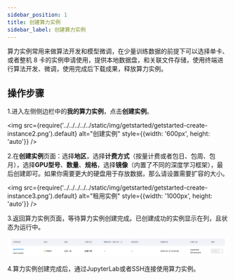 ```yaml
---
sidebar_position: 1
title: 创建算力实例
sidebar_label: 创建算力实例
---
```


算力实例常用来做算法开发和模型微调，在少量训练数据的前提下可以选择单卡、或者整机 8 卡的实例申请使用，提供本地数据盘，和关联文件存储，使用终端进行算法开发、微调，使用完成后下载成果，释放算力实例。

## 操作步骤

1.进入左侧侧边栏中的**我的算力实例**，点击**创建实例**。

<img src={require('../../../../../static/img/getstarted/getstarted-create-instance2.png').default} alt="创建实例" style={{width: '600px', height: 'auto'}} />

2.在**创建实例**页面：选择**地区**，选择**计费方式**（按量计费或者包日、包周、包月），选择**GPU型号**、**数量**、**规格**，选择**镜像**（内置了不同的深度学习框架），最后创建即可。如果你需要更大的硬盘用于存放数据，那么请设置需要扩容的大小。

<img src={require('../../../../../static/img/getstarted/getstarted-create-instance3.png').default} alt="租用实例" style={{width: '1000px', height: 'auto'}} />

3.返回算力实例页面，等待算力实例创建完成。已创建成功的实例显示在列，且状态为运行中。

![创建算力实例-操作步骤-示意图](../../../../../static/img/containerinstance/containerinstance-1.png)

4.算力实例创建完成后，通过JupyterLab或者SSH连接使用算力实例。

